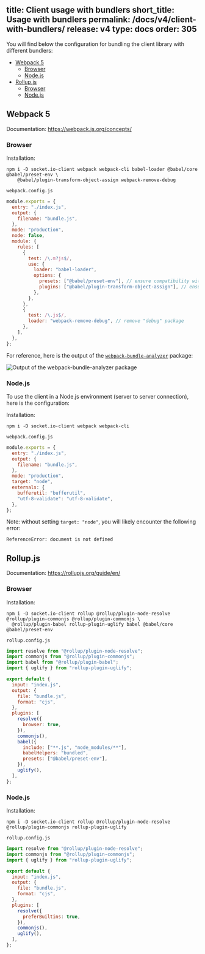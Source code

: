 title: Client usage with bundlers
short_title: Usage with bundlers
permalink: /docs/v4/client-with-bundlers/
release: v4
type: docs
order: 305
---

You will find below the configuration for bundling the client library with different bundlers:

- [Webpack 5](#Webpack-5)
  - [Browser](#Browser)
  - [Node.js](#Node-js)
- [Rollup.js](#Rollup-js)
  - [Browser](#Browser-1)
  - [Node.js](#Node-js-1)

## Webpack 5

Documentation: https://webpack.js.org/concepts/

### Browser

Installation:

```
npm i -D socket.io-client webpack webpack-cli babel-loader @babel/core @babel/preset-env \
    @babel/plugin-transform-object-assign webpack-remove-debug
```

`webpack.config.js`

```js
module.exports = {
  entry: "./index.js",
  output: {
    filename: "bundle.js",
  },
  mode: "production",
  node: false,
  module: {
    rules: [
      {
        test: /\.m?js$/,
        use: {
          loader: "babel-loader",
          options: {
            presets: ["@babel/preset-env"], // ensure compatibility with older browsers
            plugins: ["@babel/plugin-transform-object-assign"], // ensure compatibility with IE 11
          },
        },
      },
      {
        test: /\.js$/,
        loader: "webpack-remove-debug", // remove "debug" package
      },
    ],
  },
};
```

For reference, here is the output of the [`webpack-bundle-analyzer`](https://www.npmjs.com/package/webpack-bundle-analyzer) package:

![Output of the webpack-bundle-analyzer package](/images/bundle-analyzer-output.png)

### Node.js

To use the client in a Node.js environment (server to server connection), here is the configuration:

Installation:

```
npm i -D socket.io-client webpack webpack-cli
```

`webpack.config.js`

```js
module.exports = {
  entry: "./index.js",
  output: {
    filename: "bundle.js",
  },
  mode: "production",
  target: "node",
  externals: {
    bufferutil: "bufferutil",
    "utf-8-validate": "utf-8-validate",
  },
};
```

Note: without setting `target: "node"`, you will likely encounter the following error:

```
ReferenceError: document is not defined
```

## Rollup.js

Documentation: https://rollupjs.org/guide/en/

### Browser

Installation:

```
npm i -D socket.io-client rollup @rollup/plugin-node-resolve @rollup/plugin-commonjs @rollup/plugin-commonjs \
  @rollup/plugin-babel rollup-plugin-uglify babel @babel/core @babel/preset-env
```

`rollup.config.js`

```js
import resolve from "@rollup/plugin-node-resolve";
import commonjs from "@rollup/plugin-commonjs";
import babel from "@rollup/plugin-babel";
import { uglify } from "rollup-plugin-uglify";

export default {
  input: "index.js",
  output: {
    file: "bundle.js",
    format: "cjs",
  },
  plugins: [
    resolve({
      browser: true,
    }),
    commonjs(),
    babel({
      include: ["**.js", "node_modules/**"],
      babelHelpers: "bundled",
      presets: ["@babel/preset-env"],
    }),
    uglify(),
  ],
};
```


### Node.js

Installation:

```
npm i -D socket.io-client rollup @rollup/plugin-node-resolve @rollup/plugin-commonjs rollup-plugin-uglify
```

`rollup.config.js`

```js
import resolve from "@rollup/plugin-node-resolve";
import commonjs from "@rollup/plugin-commonjs";
import { uglify } from "rollup-plugin-uglify";

export default {
  input: "index.js",
  output: {
    file: "bundle.js",
    format: "cjs",
  },
  plugins: [
    resolve({
      preferBuiltins: true,
    }),
    commonjs(),
    uglify(),
  ],
};
```

